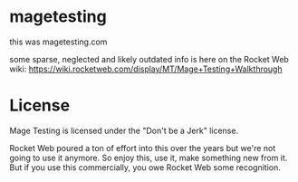 # magetesting

this was magetesting.com

some sparse, neglected and likely outdated info is here on the Rocket Web wiki: https://wiki.rocketweb.com/display/MT/Mage+Testing+Walkthrough

# License

Mage Testing is licensed under the "Don't be a Jerk" license.

Rocket Web poured a ton of effort into this over the years but we're not going to use it anymore.  So enjoy this, use it, make something new from it.  But if you use this commercially, you owe Rocket Web some recognition.  
